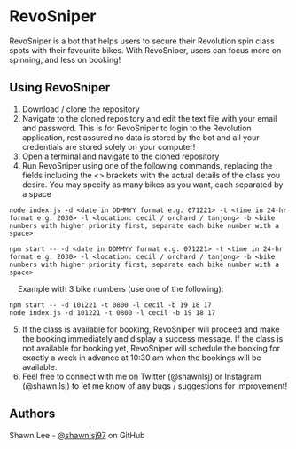 # RevoSniper

RevoSniper is a bot that helps users to secure their Revolution spin class spots with their favourite bikes. With RevoSniper, users can focus more on spinning, and less on booking!

## Using RevoSniper

1. Download / clone the repository
2. Navigate to the cloned repository and edit the text file with your email and password. This is for RevoSniper to login to the Revolution application, rest assured no data is stored by the bot and all your credentials are stored solely on your computer!
3. Open a terminal and navigate to the cloned repository
4. Run RevoSniper using one of the following commands, replacing the fields including the <> brackets with the actual details of the class you desire. You may specify as many bikes as you want, each separated by a space
```
node index.js -d <date in DDMMYY format e.g. 071221> -t <time in 24-hr format e.g. 2030> -l <location: cecil / orchard / tanjong> -b <bike numbers with higher priority first, separate each bike number with a space>

npm start -- -d <date in DDMMYY format e.g. 071221> -t <time in 24-hr format e.g. 2030> -l <location: cecil / orchard / tanjong> -b <bike numbers with higher priority first, separate each bike number with a space>
```
&nbsp;&nbsp;&nbsp;&nbsp;Example with 3 bike numbers (use one of the following): 
```
npm start -- -d 101221 -t 0800 -l cecil -b 19 18 17
node index.js -d 101221 -t 0800 -l cecil -b 19 18 17
```
5. If the class is available for booking, RevoSniper will proceed and make the booking immediately and display a success message. If the class is not available for booking yet, RevoSniper will schedule the booking for exactly a week in advance at 10:30 am when the bookings will be available.
6. Feel free to connect with me on Twitter (@shawnlsj) or Instagram (@shawn.lsj) to let me know of any bugs / suggestions for improvement!

## Authors

Shawn Lee - [@shawnlsj97](https://github.com/shawnlsj97) on GitHub
